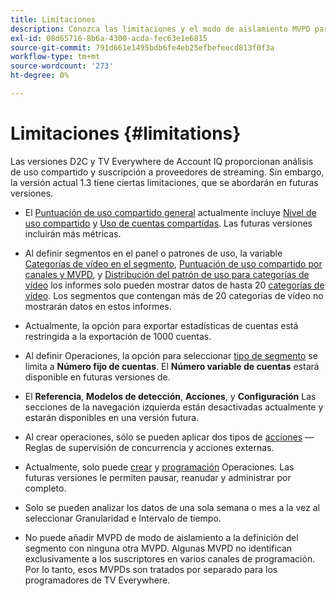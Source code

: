 ```yaml
---
title: Limitaciones
description: Conozca las limitaciones y el modo de aislamiento MVPD para programadores en Account IQ.
exl-id: 08d65716-8b6a-4300-acda-fec63e1e6815
source-git-commit: 791d661e1495bdb6fe4eb25efbefeecd813f0f3a
workflow-type: tm+mt
source-wordcount: '273'
ht-degree: 0%

---
```


# Limitaciones {#limitations}

Las versiones D2C y TV Everywhere de Account IQ proporcionan análisis de uso compartido y suscripción a proveedores de streaming. Sin embargo, la versión actual 1.3 tiene ciertas limitaciones, que se abordarán en futuras versiones.

* El [Puntuación de uso compartido general](/help/accountiq/data-panels.md#overall-sharing-score) actualmente incluye [Nivel de uso compartido](/help/accountiq/data-panels.md#sharing-level) y [Uso de cuentas compartidas](/help/accountiq/data-panels.md#usage-from-shared-accounts). Las futuras versiones incluirán más métricas.

* Al definir segmentos en el panel o patrones de uso, la variable [Categorías de vídeo en el segmento](/help/accountiq/data-panels.md#video-categories-segment), [Puntuación de uso compartido por canales y MVPD](/help/accountiq/data-panels.md#sharin-score-by-channels-and-mvpds), y [Distribución del patrón de uso para categorías de vídeo](/help/accountiq/usage-patterns.md#usage-pattern-dis-video-categories) los informes solo pueden mostrar datos de hasta 20 [categorías de vídeo](product-concepts.md#video-category-def). Los segmentos que contengan más de 20 categorías de vídeo no mostrarán datos en estos informes.

* Actualmente, la opción para exportar estadísticas de cuentas está restringida a la exportación de 1000 cuentas.

* Al definir Operaciones, la opción para seleccionar [tipo de segmento](/help/accountiq/operations.md#segment) se limita a **Número fijo de cuentas**. El **Número variable de cuentas** estará disponible en futuras versiones de.

* El **Referencia**, **Modelos de detección**, **Acciones**, y **Configuración** Las secciones de la navegación izquierda están desactivadas actualmente y estarán disponibles en una versión futura.

* Al crear operaciones, sólo se pueden aplicar dos tipos de [acciones](/help/accountiq/operations.md#action) — Reglas de supervisión de concurrencia y acciones externas.

* Actualmente, solo puede [crear](/help/accountiq/operations.md#create-new-operation) y [programación](/help/accountiq/operations.md#schedule) Operaciones. Las futuras versiones le permiten pausar, reanudar y administrar por completo.

* Solo se pueden analizar los datos de una sola semana o mes a la vez al seleccionar Granularidad e Intervalo de tiempo.

* No puede añadir MVPD de modo de aislamiento a la definición del segmento con ninguna otra MVPD. Algunas MVPD no identifican exclusivamente a los suscriptores en varios canales de programación. Por lo tanto, esos MVPDs son tratados por separado para los programadores de TV Everywhere.



